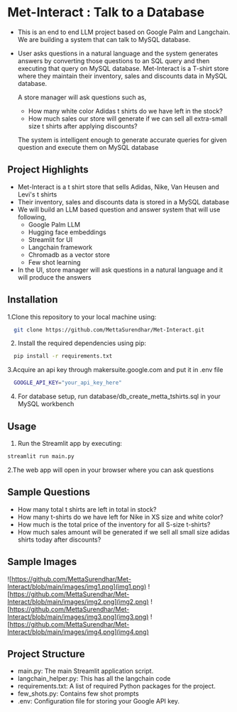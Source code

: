# Met-Interact : Talk to a Database

- This is an end to end LLM project based on Google Palm and Langchain. We are building a system that can talk to MySQL database.
- User asks questions in a natural language and the system generates answers by converting those questions to an SQL query and then executing that query on MySQL database.
  Met-Interact is a T-shirt store where they maintain their inventory, sales and discounts data in MySQL database.

  A store manager will ask questions such as,

  - How many white color Adidas t shirts do we have left in the stock?
  - How much sales our store will generate if we can sell all extra-small size t shirts after applying discounts?

  The system is intelligent enough to generate accurate queries for given question and execute them on MySQL database

## Project Highlights

- Met-Interact is a t shirt store that sells Adidas, Nike, Van Heusen and Levi's t shirts
- Their inventory, sales and discounts data is stored in a MySQL database
- We will build an LLM based question and answer system that will use following,
  - Google Palm LLM
  - Hugging face embeddings
  - Streamlit for UI
  - Langchain framework
  - Chromadb as a vector store
  - Few shot learning
- In the UI, store manager will ask questions in a natural language and it will produce the answers

## Installation

1.Clone this repository to your local machine using:

```bash
  git clone https://github.com/MettaSurendhar/Met-Interact.git
```

2. Install the required dependencies using pip:

```bash
  pip install -r requirements.txt
```

3.Acquire an api key through makersuite.google.com and put it in .env file

```bash
  GOOGLE_API_KEY="your_api_key_here"
```

4. For database setup, run database/db_create_metta_tshirts.sql in your MySQL workbench

## Usage

1. Run the Streamlit app by executing:

```bash
streamlit run main.py

```

2.The web app will open in your browser where you can ask questions

## Sample Questions

- How many total t shirts are left in total in stock?
- How many t-shirts do we have left for Nike in XS size and white color?
- How much is the total price of the inventory for all S-size t-shirts?
- How much sales amount will be generated if we sell all small size adidas shirts today after discounts?

## Sample Images

![https://github.com/MettaSurendhar/Met-Interact/blob/main/images/img1.png](img1.png)
![https://github.com/MettaSurendhar/Met-Interact/blob/main/images/img2.png](img2.png)
![https://github.com/MettaSurendhar/Met-Interact/blob/main/images/img3.png](img3.png)
![https://github.com/MettaSurendhar/Met-Interact/blob/main/images/img4.png](img4.png)

## Project Structure

- main.py: The main Streamlit application script.
- langchain_helper.py: This has all the langchain code
- requirements.txt: A list of required Python packages for the project.
- few_shots.py: Contains few shot prompts
- .env: Configuration file for storing your Google API key.
